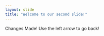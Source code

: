 ```yaml
---
layout: slide
title: "Welcome to our second slide!"
---
```

Changes Made!
Use the left arrow to go back!
